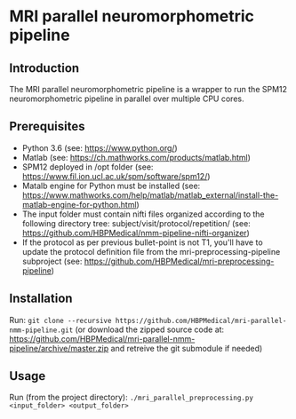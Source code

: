 # MRI parallel neuromorphometric pipeline

## Introduction

The MRI parallel neuromorphometric pipeline is a wrapper to run the SPM12 neuromorphometric pipeline in parallel over multiple CPU cores.


## Prerequisites

* Python 3.6 (see: https://www.python.org/)
* Matlab (see: https://ch.mathworks.com/products/matlab.html)
* SPM12 deployed in /opt folder (see: https://www.fil.ion.ucl.ac.uk/spm/software/spm12/)
* Matalb engine for Python must be installed (see: https://www.mathworks.com/help/matlab/matlab_external/install-the-matlab-engine-for-python.html)
* The input folder must contain nifti files organized according to the following directory tree: subject/visit/protocol/repetition/ (see: https://github.com/HBPMedical/nmm-pipeline-nifti-organizer)
* If the protocol as per previous bullet-point is not T1, you'll have to update the protocol definition file from the mri-preprocessing-pipeline subproject (see: https://github.com/HBPMedical/mri-preprocessing-pipeline)


## Installation

Run: `git clone --recursive https://github.com/HBPMedical/mri-parallel-nmm-pipeline.git` (or download the zipped source code at: https://github.com/HBPMedical/mri-parallel-nmm-pipeline/archive/master.zip and retreive the git submodule if needed)


## Usage

Run (from the project directory): `./mri_parallel_preprocessing.py <input_folder> <output_folder>`

